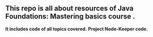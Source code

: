 ## This repo is all about resources of Java Foundations: Mastering basics course .
**It includes code of all topics covered.**
**Project Node-Keeper code.**
